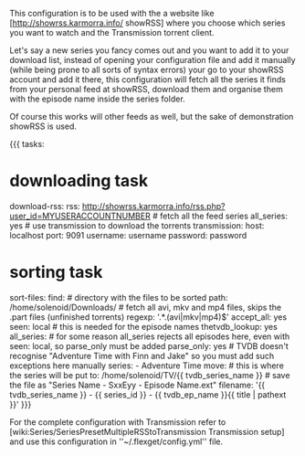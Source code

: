 This configuration is to be used with the a website like [http://showrss.karmorra.info/ showRSS] where you choose which series you want to watch and the Transmission torrent client.

Let's say a new series you fancy comes out and you want to add it to your download list, instead of opening your configuration file and add it manually (while being prone to all sorts of syntax errors) your go to your showRSS account and add it there, this configuration will fetch all the series it finds from your personal feed at showRSS, download them and organise them with the episode name inside the series folder.

Of course this works will other feeds as well, but the sake of demonstration showRSS is used.


{{{
tasks:
  # downloading task
  download-rss:
    rss: http://showrss.karmorra.info/rss.php?user_id=MYUSERACCOUNTNUMBER
    # fetch all the feed series
    all_series: yes
    # use transmission to download the torrents
    transmission:
      host: localhost
      port: 9091
      username: username
      password: password
  # sorting task
  sort-files:
    find:
      # directory with the files to be sorted
      path: /home/solenoid/Downloads/
      # fetch all avi, mkv and mp4 files, skips the .part files (unfinished torrents)
      regexp: '.*\.(avi|mkv|mp4)$'
    accept_all: yes
    seen: local
    # this is needed for the episode names
    thetvdb_lookup: yes
    all_series:
      # for some reason all_series rejects all episodes here, even with seen: local, so parse_only must be added
      parse_only: yes
    # TVDB doesn't recognise "Adventure Time with Finn and Jake" so you must add such exceptions here manually
    series:
      - Adventure Time
    move:
      # this is where the series will be put
      to: /home/solenoid/TV/{{ tvdb_series_name }}
      # save the file as "Series Name - SxxEyy - Episode Name.ext"
      filename: '{{ tvdb_series_name }} - {{ series_id }} - {{ tvdb_ep_name }}{{ title | pathext }}'
}}}

For the complete configuration with Transmission refer to [wiki:Series/SeriesPresetMultipleRSStoTransmission Transmission setup] and use this configuration in ''~/.flexget/config.yml'' file.